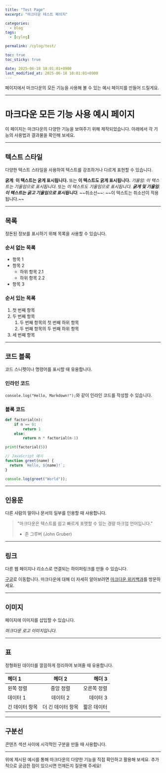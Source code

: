 ```yaml
---
title: "Test Page"
excerpt: "마크다운 테스트 페이지"

categories:
  - blog
tags:
  - [cylog]

permalink: /cylog/test/

toc: true
toc_sticky: true

date: 2025-06-18 18:01:01+0900
last_modified_at: 2025-06-18 18:01:01+0900
---
```



페이지에서 마크다운의 모든 기능을 사용해 볼 수 있는 예시 페이지를 만들어 드릴게요.

-----

# 마크다운 모든 기능 사용 예시 페이지

이 페이지는 마크다운의 다양한 기능을 보여주기 위해 제작되었습니다. 아래에서 각 기능의 사용법과 결과물을 확인해 보세요.

-----

## 텍스트 스타일

다양한 텍스트 스타일을 사용하여 텍스트를 강조하거나 다르게 표현할 수 있습니다.

**굵게**: **이 텍스트는 굵게 표시됩니다.** 또는 **이 텍스트도 굵게 표시됩니다.**
*기울임*: *이 텍스트는 기울임으로 표시됩니다.* 또는 *이 텍스트도 기울임으로 표시됩니다.*
***굵게 및 기울임***: ***이 텍스트는 굵고 기울임으로 표시됩니다.***
\~\~취소선\~\~: \~\~이 텍스트는 취소선이 적용됩니다.\~\~

-----

## 목록

정돈된 정보를 표시하기 위해 목록을 사용할 수 있습니다.

### 순서 없는 목록

  * 항목 1
  * 항목 2
      * 하위 항목 2.1
      * 하위 항목 2.2
  * 항목 3

### 순서 있는 목록

1.  첫 번째 항목
2.  두 번째 항목
    1.  두 번째 항목의 첫 번째 하위 항목
    2.  두 번째 항목의 두 번째 하위 항목
3.  세 번째 항목

-----

## 코드 블록

코드 스니펫이나 명령어를 표시할 때 유용합니다.

### 인라인 코드

`console.log("Hello, Markdown!");`와 같이 인라인 코드를 작성할 수 있습니다.

### 블록 코드

```python
def factorial(n):
    if n == 0:
        return 1
    else:
        return n * factorial(n-1)

print(factorial(5))
```

```javascript
// JavaScript 예시
function greet(name) {
  return `Hello, ${name}!`;
}

console.log(greet("World"));
```

-----

## 인용문

다른 사람의 말이나 문서의 일부를 인용할 때 사용합니다.

> "마크다운은 텍스트를 쉽고 빠르게 포맷할 수 있는 경량 마크업 언어입니다."
>
>   - 존 그루버 (John Gruber)

-----

## 링크

다른 웹 페이지나 리소스로 연결되는 하이퍼링크를 만들 수 있습니다.

[구글](https://www.google.com)로 이동합니다.
마크다운에 대해 더 자세히 알아보려면 [마크다운 위키백과](https://www.google.com/search?q=https://ko.wikipedia.org/wiki/%25EB%25A7%2588%25ED%2581%25B4_%25EB%259D%25BC%25EC%259D%25B8%25EC%2596%25B8)를 방문하세요.

-----

## 이미지

페이지에 이미지를 삽입할 수 있습니다.

*마크다운 로고 이미지입니다.*

-----

## 표

정형화된 데이터를 깔끔하게 정리하여 보여줄 때 유용합니다.

| 헤더 1 | 헤더 2 | 헤더 3 |
| :----- | :----: | -----: |
| 왼쪽 정렬 | 중앙 정렬 | 오른쪽 정렬 |
| 데이터 1 | 데이터 2 | 데이터 3 |
| 긴 데이터 항목 | 더 긴 데이터 항목 | 짧은 데이터 |

-----

## 구분선

콘텐츠 섹션 사이에 시각적인 구분을 만들 때 사용합니다.

-----

위에 제시된 예시를 통해 마크다운의 다양한 기능을 직접 확인하고 활용해 보세요. 추가적으로 궁금한 점이 있으시면 언제든지 질문해 주세요\!